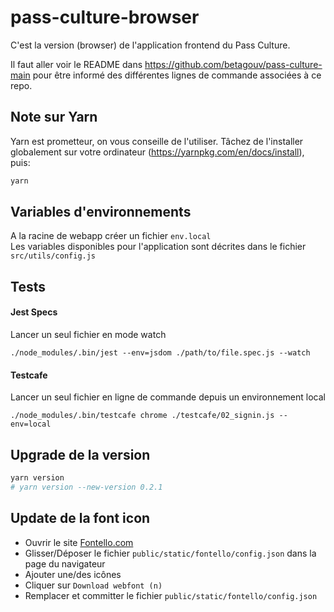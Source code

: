 # pass-culture-browser

C'est la version (browser) de l'application frontend du Pass Culture.

Il faut aller voir le README dans https://github.com/betagouv/pass-culture-main
pour être informé des différentes lignes de commande associées à ce repo.

## Note sur Yarn

Yarn est prometteur, on vous conseille de l'utiliser. Tâchez de l'installer globalement sur votre ordinateur (https://yarnpkg.com/en/docs/install), puis:

```bash
yarn
```

## Variables d'environnements

A la racine de webapp créer un fichier `env.local`<br>
Les variables disponibles pour l'application sont décrites dans le fichier `src/utils/config.js`

## Tests

#### Jest Specs

Lancer un seul fichier en mode watch
```
./node_modules/.bin/jest --env=jsdom ./path/to/file.spec.js --watch
```

#### Testcafe

Lancer un seul fichier en ligne de commande depuis un environnement local
```
./node_modules/.bin/testcafe chrome ./testcafe/02_signin.js --env=local
```

## Upgrade de la version

```bash
yarn version
# yarn version --new-version 0.2.1
```

## Update de la font icon

- Ouvrir le site [Fontello.com](https://fontello.com)
- Glisser/Déposer le fichier `public/static/fontello/config.json` dans la page du navigateur
- Ajouter une/des icônes
- Cliquer sur `Download webfont (n)`
- Remplacer et committer le fichier `public/static/fontello/config.json`
